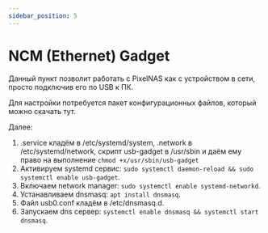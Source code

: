 ```yaml
---
sidebar_position: 5
---
```


# NCM (Ethernet) Gadget

Данный пункт позволит работать с PixelNAS как с устройством в сети, просто подключив его по USB к ПК. 

Для настройки потребуется пакет конфигурационных файлов, который можно скачать тут.

Далее:

1. .service кладём в /etc/systemd/system, .network в /etc/systemd/network, скрипт usb-gadget в /usr/sbin и даём ему право на выполнение ```chmod +x/usr/sbin/usb-gadget```
2. Активируем systemd сервис: ```sudo systemctl daemon-reload && sudo systemctl enable usb-gadget```.
3. Включаем network manager: ```sudo systemctl enable systemd-networkd```.
4. Устанавливаем dnsmasq: ```apt install dnsmasq```.
5. Файл usb0.conf кладём в /etc/dnsmasq.d.
6. Запускаем dns сервер: ```systemctl enable dnsmasq && systemctl start dnsmasq```.